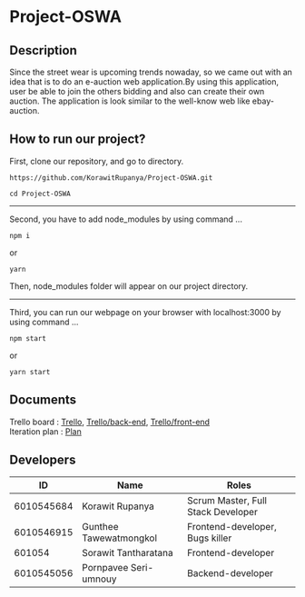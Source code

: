 # Project-OSWA

## Description

Since the street wear is upcoming trends nowaday, so we came out with an idea that is to do an e-auction web application.By using this application, user be able to join the others bidding and also can create their own auction. The application is look similar to the well-know web like ebay-auction.

## How to run our project?

First, clone our repository, and go to directory.

```
https://github.com/KorawitRupanya/Project-OSWA.git
```

```
cd Project-OSWA
```

<hr>
Second, you have to add node_modules by using command ...

```
npm i
```

or

```
yarn
```

Then, node_modules folder will appear on our project directory.

<hr>

Third, you can run our webpage on your browser with localhost:3000 by using command ...

```
npm start
```

or

```
yarn start
```

## Documents

Trello board : [Trello](https://trello.com/b/myhM5Ihs), [Trello/back-end](https://trello.com/b/TtDLhCaC), [Trello/front-end](https://trello.com/b/nYyXxN0K)</br>
Iteration plan : [Plan](https://github.com/KorawitRupanya/Project-OSWA/wiki/Plan)

## Developers

| ID         | Name                   | Roles                              |
| ---------- | ---------------------- | ---------------------------------- |
| 6010545684 | Korawit Rupanya        | Scrum Master, Full Stack Developer |
| 6010546915 | Gunthee Tawewatmongkol | Frontend-developer, Bugs killer    |
| 601054     | Sorawit Tantharatana   | Frontend-developer                 |
| 6010545056 | Pornpavee Seri-umnouy  | Backend-developer                  |
